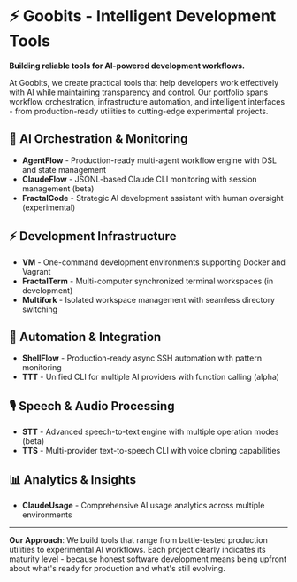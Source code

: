 # ⚡ Goobits - Intelligent Development Tools

  **Building reliable tools for AI-powered development workflows.**

  At Goobits, we create practical tools that help developers work effectively with AI while maintaining transparency and
  control. Our portfolio spans workflow orchestration, infrastructure automation, and intelligent interfaces - from
  production-ready utilities to cutting-edge experimental projects.

  ## 🤖 AI Orchestration & Monitoring
  - **AgentFlow** - Production-ready multi-agent workflow engine with DSL and state management
  - **ClaudeFlow** - JSONL-based Claude CLI monitoring with session management (beta)
  - **FractalCode** - Strategic AI development assistant with human oversight (experimental)

  ## ⚡ Development Infrastructure
  - **VM** - One-command development environments supporting Docker and Vagrant
  - **FractalTerm** - Multi-computer synchronized terminal workspaces (in development)
  - **Multifork** - Isolated workspace management with seamless directory switching

  ## 🔧 Automation & Integration
  - **ShellFlow** - Production-ready async SSH automation with pattern monitoring
  - **TTT** - Unified CLI for multiple AI providers with function calling (alpha)

  ## 🎙️ Speech & Audio Processing
  - **STT** - Advanced speech-to-text engine with multiple operation modes (beta)
  - **TTS** - Multi-provider text-to-speech CLI with voice cloning capabilities

  ## 📊 Analytics & Insights
  - **ClaudeUsage** - Comprehensive AI usage analytics across multiple environments

  ---

  **Our Approach**: We build tools that range from battle-tested production utilities to experimental AI workflows. Each project
   clearly indicates its maturity level - because honest software development means being upfront about what's ready for
  production and what's still evolving.

